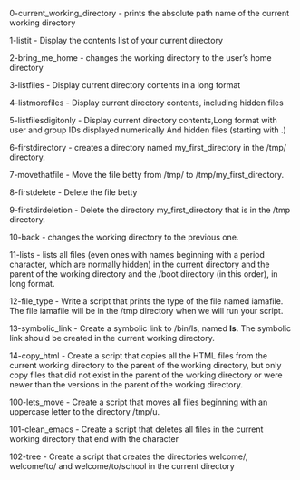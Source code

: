 0-current_working_directory - prints the absolute path name of the current working directory

1-listit - Display the contents list of your current directory

2-bring_me_home - changes the working directory to the user’s home directory

3-listfiles - Display current directory contents in a long format

4-listmorefiles - Display current directory contents, including hidden files

5-listfilesdigitonly - Display current directory contents,Long format with user and group IDs displayed numerically And hidden files (starting with .)

6-firstdirectory - creates a directory named my_first_directory in the /tmp/ directory.

7-movethatfile - Move the file betty from /tmp/ to /tmp/my_first_directory.

8-firstdelete - Delete the file betty

9-firstdirdeletion - Delete the directory my_first_directory that is in the /tmp directory.

10-back - changes the working directory to the previous one.

11-lists - lists all files (even ones with names beginning with a period character, which are normally hidden) in the current directory and the parent of the working directory and the /boot directory (in this order), in long format.

12-file_type - Write a script that prints the type of the file named iamafile. The file iamafile will be in the /tmp directory when we will run your script.

13-symbolic_link - Create a symbolic link to /bin/ls, named __ls__. The symbolic link should be created in the current working directory.

14-copy_html - Create a script that copies all the HTML files from the current working directory to the parent of the working directory, but only copy files that did not exist in the parent of the working directory or were newer than the versions in the parent of the working directory.

100-lets_move - Create a script that moves all files beginning with an uppercase letter to the directory /tmp/u.

101-clean_emacs - Create a script that deletes all files in the current working directory that end with the character

102-tree - Create a script that creates the directories welcome/, welcome/to/ and welcome/to/school in the current directory
